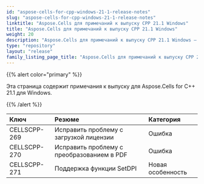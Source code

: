 ```yaml
---
id: "aspose-cells-for-cpp-windows-21-1-release-notes"
slug: "aspose-cells-for-cpp-windows-21-1-release-notes"
linktitle: "Aspose.Cells для примечаний к выпуску CPP 21.1 Windows"
title: "Aspose.Cells для примечаний к выпуску CPP 21.1 Windows"
weight: 20
description: "Aspose.Cells для примечаний к выпуску CPP 21.1 Windows – the latest updates and fixes."
type: "repository"
layout: "release"
family_listing_page_title: "Aspose.Cells для примечаний к выпуску CPP 21.1 Windows"
---
```

{{% alert color="primary" %}}

Эта страница содержит примечания к выпуску для Aspose.Cells for C++ 21.1 для Windows.

{{% /alert %}}

|**Ключ**|**Резюме**|**Категория**|
|:- |:- |:- |
|CELLSCPP-269| Исправить проблему с загрузкой лицензии|Ошибка|
|CELLSCPP-270|Исправить проблему с преобразованием в PDF|Ошибка|
|CELLSCPP-271|Поддержка функции SetDPI|Новая особенность|
